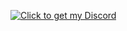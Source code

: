[![Click to get my Discord](https://i.imgur.com/jvILe4s.png)](discord://discord.com/users/362773214297849867)
